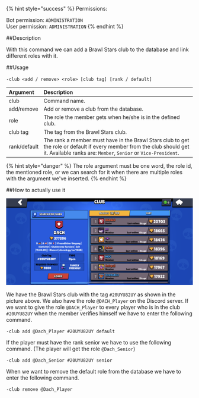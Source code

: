 {% hint style="success" %}
Permissions:

Bot permission: `ADMINISTRATION`<br>User permission: `ADMINISTRATION`
{% endhint %}

##Description

With this command we can add a Brawl Stars club to the database and link different roles with it. 

##Usage

`-club <add / remove> <role> [club tag] [rank / default]`

| Argument | Description |
| :--- | :--- | 
| club | Command name. |
| add/remove | Add or remove a club from the database. |
| role | The role the member gets when he/she is in the defined club. |
| club tag | The tag from the Brawl Stars club. |
| rank/default | The rank a member must have in the Brawl Stars club to get the role or default if every member from the club should get it. Available ranks are: `Member`, `Senior` or `Vice-President`. |

{% hint style="danger" %}
The role argument must be one word, the role id, the mentioned role, or we can search for it when there are multiple roles with the argument we've inserted.
{% endhint %}

##How to actually use it

![](../../assets/DACH_Club.png)

We have the Brawl Stars club with the tag `#20UYU82UY` as shown in the picture above. We also have the role `@DACH_Player` on the Discord server. If we want to give the role `@DACH_Player` to every player who is in the club `#20UYU82UY` when the member verifies himself we have to enter the following command.

```
-club add @Dach_Player #20UYU82UY default
```

If the player must have the rank senior we have to use the following command. (The player will get the role `@Dach_Senior`)

```
-club add @Dach_Senior #20UYU82UY senior
```

When we want to remove the default role from the database we have to enter the following command.

```
-club remove @Dach_Player
```